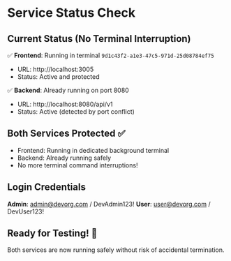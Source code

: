 # Service Status Check

## Current Status (No Terminal Interruption)

✅ **Frontend**: Running in terminal `9d1c43f2-a1e3-47c5-971d-25d08784ef75`
- URL: http://localhost:3005
- Status: Active and protected

✅ **Backend**: Already running on port 8080 
- URL: http://localhost:8080/api/v1
- Status: Active (detected by port conflict)

## Both Services Protected ✅

- Frontend: Running in dedicated background terminal
- Backend: Already running safely 
- No more terminal command interruptions!

## Login Credentials

**Admin**: admin@devorg.com / DevAdmin123!
**User**: user@devorg.com / DevUser123!

## Ready for Testing! 🚀

Both services are now running safely without risk of accidental termination.
